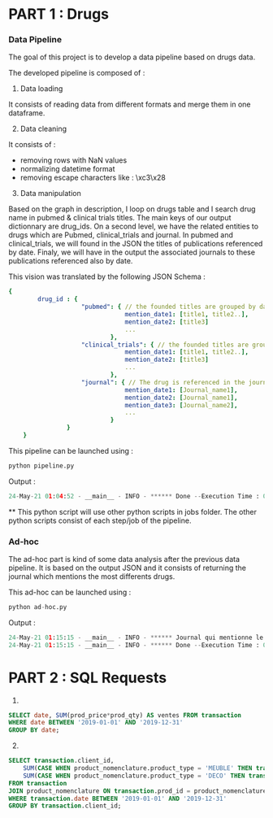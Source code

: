 # PART 1 : Drugs

### Data Pipeline 

The goal of this project is to develop a data pipeline based on drugs data.

The developed pipeline is composed of :

1. Data loading 

It consists of reading data from different formats and merge them in one dataframe.

2. Data cleaning

It consists of : 
- removing rows with NaN values
- normalizing datetime format
- removing escape characters like : \\xc3\\x28

3. Data manipulation

Based on the graph in description, I loop on drugs table and I search drug name in pubmed & clinical trials titles. 
The main keys of our output dictionnary are drug_ids. On a second level, we have the related entities to drugs which are Pubmed, clinical_trials and journal. In pubmed and clinical_trials, we will found in the JSON the titles of publications referenced by date. Finaly, we will have in the output the associated journals to these publications referenced also by date. 

This vision was translated by the following JSON Schema : 
```yaml
{
        drug_id : {
                    "pubmed": { // the founded titles are grouped by date and shown in a list in order to have a great visibility about the concerned drug
                                mention_date1: [title1, title2..], 
                                mention_date2: [title3]
                                ... 
                            },
                    "clinical_trials": { // the founded titles are grouped by date and shown in a list in order to have a great visibility about the concerned drug
                                mention_date1: [title1, title2..],
                                mention_date2: [title3]
                                ...
                            },
                    "journal": { // The drug is referenced in the journal by the date 
                                mention_date1: [Journal_name1],
                                mention_date2: [Journal_name1],
                                mention_date3: [Journal_name2],
                                ...
                            }
                }
    }
```

This pipeline can be launched using :

```python
python pipeline.py
```
Output : 
```python
24-May-21 01:04:52 - __main__ - INFO - ****** Done --Execution Time : 0.1246179999999999 secondes
```

** This python script will use other python scripts in jobs folder. The other python scripts consist of each step/job of the pipeline.

### Ad-hoc 
The ad-hoc part is kind of some data analysis after the previous data pipeline. It is based on the output JSON and it consists of returning the journal which mentions the most differents drugs.

This ad-hoc can be launched using :

```python
python ad-hoc.py
```
Output :
```python
24-May-21 01:15:15 - __main__ - INFO - ****** Journal qui mentionne le plus de médicaments différents : Psychopharmacology
24-May-21 01:15:15 - __main__ - INFO - ****** Done --Execution Time : 0.022651399999999988 secondes
```

# PART 2 : SQL Requests
1. 
``` sql
SELECT date, SUM(prod_price*prod_qty) AS ventes FROM transaction
WHERE date BETWEEN '2019-01-01' AND '2019-12-31'
GROUP BY date;
``` 

2. 
``` sql
SELECT transaction.client_id,
	SUM(CASE WHEN product_nomenclature.product_type = 'MEUBLE' THEN transaction.prod_price*transaction.prod_qty ELSE 0 END) AS ventes_meubles,
	SUM(CASE WHEN product_nomenclature.product_type = 'DECO' THEN transaction.prod_price*transaction.prod_qty ELSE 0 END) AS ventes_deco
FROM transaction
JOIN product_nomenclature ON transaction.prod_id = product_nomenclature.product_id
WHERE transaction.date BETWEEN '2019-01-01' AND '2019-12-31'
GROUP BY transaction.client_id;
```

